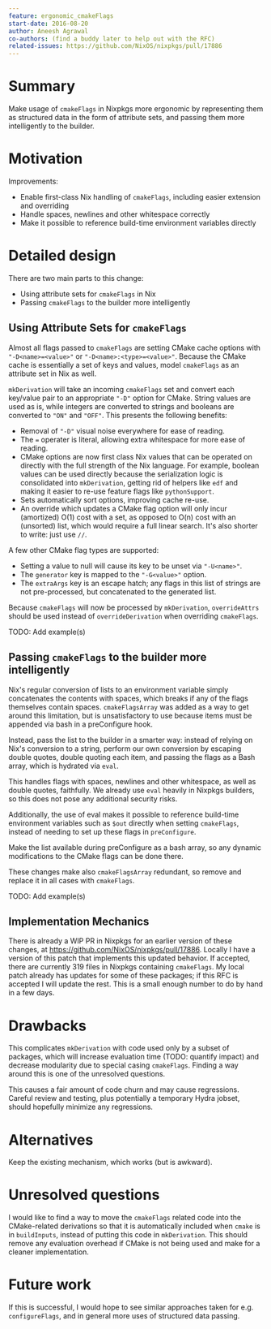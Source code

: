 ```yaml
---
feature: ergonomic_cmakeFlags
start-date: 2016-08-20
author: Aneesh Agrawal
co-authors: (find a buddy later to help out with the RFC)
related-issues: https://github.com/NixOS/nixpkgs/pull/17886
---
```


# Summary
[summary]: #summary

Make usage of `cmakeFlags` in Nixpkgs more ergonomic
by representing them as structured data in the form of attribute sets,
and passing them more intelligently to the builder.

# Motivation
[motivation]: #motivation

Improvements:
- Enable first-class Nix handling of `cmakeFlags`,
  including easier extension and overriding
- Handle spaces, newlines and other whitespace correctly
- Make it possible to reference build-time environment variables directly

# Detailed design
[design]: #detailed-design

There are two main parts to this change:
- Using attribute sets for `cmakeFlags` in Nix
- Passing `cmakeFlags` to the builder more intelligently

## Using Attribute Sets for `cmakeFlags`

Almost all flags passed to `cmakeFlags` are setting CMake cache options
with `"-D<name>=<value>"` or `"-D<name>:<type>=<value>"`.
Because the CMake cache is essentially a set of keys and values,
model `cmakeFlags` as an attribute set in Nix as well.

`mkDerivation` will take an incoming `cmakeFlags` set and convert each
key/value pair to an appropriate `"-D"` option for CMake. String values
are used as is, while integers are converted to strings and booleans are
converted to `"ON"` and `"OFF"`. This presents the following benefits:
- Removal of `"-D"` visual noise everywhere for ease of reading.
- The `=` operater is literal, allowing extra whitespace for more ease
  of reading.
- CMake options are now first class Nix values that can be operated on
  directly with the full strength of the Nix language. For example,
  boolean values can be used directly because the serialization logic is
  consolidated into `mkDerivation`, getting rid of helpers like `edf`
  and making it easier to re-use feature flags like `pythonSupport`.
- Sets automatically sort options, improving cache re-use.
- An override which updates a CMake flag option will only incur
  (amortized) O(1) cost with a set, as opposed to O(n) cost with an
  (unsorted) list, which would require a full linear search. It's also
  shorter to write: just use `//`.

A few other CMake flag types are supported:
- Setting a value to null will cause its key to be unset via `"-U<name>"`.
- The `generator` key is mapped to the `"-G<value>"` option.
- The `extraArgs` key is an escape hatch; any flags in this list of
  strings are not pre-processed, but concatenated to the generated list.

Because `cmakeFlags` will now be processed by `mkDerivation`,
`overrideAttrs` should be used instead of `overrideDerivation`
when overriding `cmakeFlags`.

TODO: Add example(s)

## Passing `cmakeFlags` to the builder more intelligently

Nix's regular conversion of lists to an environment variable
simply concatenates the contents with spaces,
which breaks if any of the flags themselves contain spaces.
`cmakeFlagsArray` was added as a way to get around this limitation,
but is unsatisfactory to use because items must be appended via bash
in a preConfigure hook.

Instead, pass the list to the builder in a smarter way:
instead of relying on Nix's conversion to a string,
perform our own conversion by escaping double quotes,
double quoting each item, and passing the flags as a Bash array,
which is hydrated via `eval`.

This handles flags with spaces, newlines and other whitespace,
as well as double quotes, faithfully.
We already use `eval` heavily in Nixpkgs builders,
so this does not pose any additional security risks.

Additionally, the use of eval makes it possible to reference build-time
environment variables such as `$out` directly when setting `cmakeFlags`,
instead of needing to set up these flags in `preConfigure`.

Make the list available during preConfigure as a bash array, so any
dynamic modifications to the CMake flags can be done there.

These changes make also `cmakeFlagsArray` redundant,
so remove and replace it in all cases with `cmakeFlags`.

TODO: Add example(s)

## Implementation Mechanics

There is already a WIP PR in Nixpkgs for an earlier version of these changes,
at https://github.com/NixOS/nixpkgs/pull/17886.
Locally I have a version of this patch that implements this updated behavior.
If accepted, there are currently 319 files in Nixpkgs containing `cmakeFlags`.
My local patch already has updates for some of these packages;
if this RFC is accepted I will update the rest.
This is a small enough number to do by hand in a few days.

# Drawbacks
[drawbacks]: #drawbacks

This complicates `mkDerivation` with code used only by a subset of packages,
which will increase evaluation time (TODO: quantify impact)
and decrease modularity due to special casing `cmakeFlags`.
Finding a way around this is one of the unresolved questions.

This causes a fair amount of code churn and may cause regressions.
Careful review and testing, plus potentially a temporary Hydra jobset,
should hopefully minimize any regressions.

# Alternatives
[alternatives]: #alternatives

Keep the existing mechanism, which works (but is awkward).

# Unresolved questions
[unresolved]: #unresolved-questions

I would like to find a way to move
the `cmakeFlags` related code into the CMake-related derivations
so that it is automatically included when `cmake` is in `buildInputs`,
instead of putting this code in `mkDerivation`.
This should remove any evaluation overhead if CMake is not being used
and make for a cleaner implementation.

# Future work
[future]: #future-work

If this is successful, I would hope to see similar approaches taken for
e.g. `configureFlags`, and in general more uses of structured data passing.
